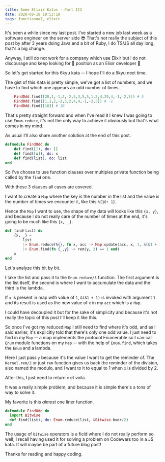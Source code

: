 ```yaml
---
title: Some Elixir Katas - Part III
date: 2020-08-18 19:53:19
tags: functionnal, elixir
---
```


It's been a while since my last post.
I've started a new job last week as a software engineer on the server side 😎
That's not really the subject of this post by after 3 years doing Java and a bit of Ruby, I do TS/JS all day long, that's a big change.

Anyway, I still do not work for a company which use Elixir but I do not discourage and keep looking for 🙏 position as an Elixir developer 🙏

So let's get started for this 6kyu kata -- I hope I'll do a 5kyu next time.

The gist of this Kata is pretty simple, we've got a list of numbers, and we have to find which one appears an odd number of times.

```elixir
    FindOdd.find([20,1,-1,2,-2,3,3,5,5,1,2,4,20,4,-1,-2,5]) # 5
    FindOdd.find([1,1,2,-2,5,2,4,4,-1,-2,5]) # -1
    FindOdd.find([10]) # 10
```

That's pretty straight forward and when I've read it I knew I was going to use `Enum.reduce`, it's not the only way to achieve it obviously but that's what comes in my mind.

As usual I'll also share another solution at the end of this post.

```elixir
defmodule FindOdd do
    def find([]), do: []
    def find([x]), do: x
    def find(list), do: list
end
```

So I've choose to use function clauses over multiples private function being called by the `find` one.

With these 3 clauses all cases are covered.

I want to create a `Map` where the key is the number in the list and the value is the number of times we encounter it, like this `%{10: 1}`.

Hence the `Map` I want to use, the shape of my data will looks like this `{x, y}`, and because I do not really care of the number of times at the end, it's going to be much like this `{x, _}`.

```elixir
def find(list) do
    {x, _} = 
        list
        |> Enum.reduce(%{}, fn x, acc -> Map.update(acc, x, 1, &(&1 + 1))end)
        |> Enum.find(fn {_,y} -> rem(y, 2) == 1 end)
    x
end
```

Let's analyze this bit by bit.

I take the list and pass it to the `Enum.reduce/3` function.
The first argument is the list itself, the second is where I want to accumulate the data and the third is the lambda.

If `x` is present in map with value of `1`, `&(&1 + 1)` is invoked with argument `1` and its result is used as the new value of `x` in my `acc` which is a `Map`.

I could have decoupled it but for the sake of simplicity and because it's not really the topic of this post I'll keep it like this.

So once I've got my reduced `Map` I still need to find where it's odd, and as I said earlier, it's explicitly told that there's only one odd value.
I just need to find in my `Map` -- a map implements the protocol Enumerable so I can call `Enum` module functions on my `Map` -- with the help of `Enum.find`, which takes the `Enum` and a lambda.

Here I just pass `y` because it's the value I want to get the reminder of.
The `Kernel.rem/2` or just `rem` function gives us back the reminder of the division, also named the modulo, and I want to it to equal to 1 when `x` is divided by 2.

After this, I just need to return `x` et voila.

It was a really simple problem, and because it is simple there's a tons of way to solve it.

My favorite is this *almost* one liner function.

```elixir
defmodule FindOdd do
  import Bitwise
  def find(list), do: Enum.reduce(list, &Bitwise.bxor/2)
end
```

The usage of `bitwise` operators is a field where I do not really perform so well, I recall having used it for solving a problem on Codewars too in a JS kata.
It will maybe be part of a future blog post!

Thanks for reading and happy coding.
